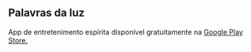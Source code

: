 ## Palavras da luz

App de entretenimento espírita disponível gratuitamente na [Google Play Store.](https://play.google.com/store/apps/details?id=br.com.palavrasdaluz)
